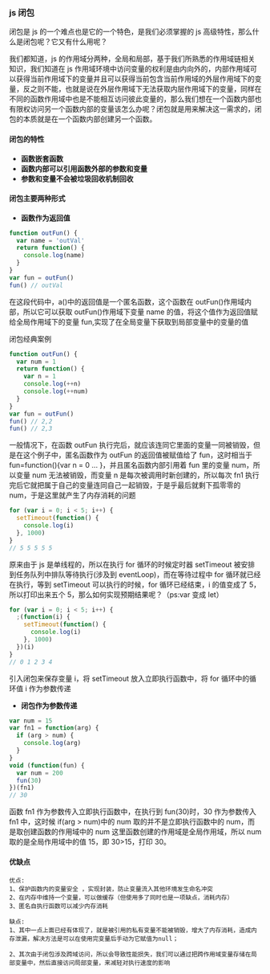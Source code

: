 ### js 闭包

闭包是 js 的一个难点也是它的一个特色，是我们必须掌握的 js 高级特性，那么什么是闭包呢？它又有什么用呢？

我们都知道，js 的作用域分两种，全局和局部，基于我们所熟悉的作用域链相关知识，我们知道在 js 作用域环境中访问变量的权利是由内向外的，内部作用域可以获得当前作用域下的变量并且可以获得当前包含当前作用域的外层作用域下的变量，反之则不能，也就是说在外层作用域下无法获取内层作用域下的变量，同样在不同的函数作用域中也是不能相互访问彼此变量的，那么我们想在一个函数内部也有限权访问另一个函数内部的变量该怎么办呢？闭包就是用来解决这一需求的，闭包的本质就是在一个函数内部创建另一个函数。

#### 闭包的特性

- **函数嵌套函数**
- **函数内部可以引用函数外部的参数和变量**
- **参数和变量不会被垃圾回收机制回收**

#### 闭包主要两种形式

- **函数作为返回值**

```js
function outFun() {
  var name = 'outVal'
  return function() {
    console.log(name)
  }
}
var fun = outFun()
fun() // outVal
```

在这段代码中，a()中的返回值是一个匿名函数，这个函数在 outFun()作用域内部，所以它可以获取 outFun()作用域下变量 name 的值，将这个值作为返回值赋给全局作用域下的变量 fun,实现了在全局变量下获取到局部变量中的变量的值

闭包经典案例

```js
function outFun() {
  var num = 1
  return function() {
    var n = 1
    console.log(++n)
    console.log(++num)
  }
}
var fun = outFun()
fun() // 2,2
fun() // 2,3
```

一般情况下，在函数 outFun 执行完后，就应该连同它里面的变量一同被销毁，但是在这个例子中，匿名函数作为 outFun 的返回值被赋值给了 fun，这时相当于 fun=function(){var n = 0 ... }，并且匿名函数内部引用着 fun 里的变量 num，所以变量 num 无法被销毁，而变量 n 是每次被调用时新创建的，所以每次 fn1 执行完后它就把属于自己的变量连同自己一起销毁，于是乎最后就剩下孤零零的 num，于是这里就产生了内存消耗的问题

```js
for (var i = 0; i < 5; i++) {
  setTimeout(function() {
    console.log(i)
  }, 1000)
}
// 5 5 5 5 5
```

原来由于 js 是单线程的，所以在执行 for 循环的时候定时器 setTimeout 被安排到任务队列中排队等待执行(涉及到 eventLoop)，而在等待过程中 for 循环就已经在执行，等到 setTimeout 可以执行的时候，for 循环已经结束，i 的值变成了 5，所以打印出来五个 5，那么如何实现预期结果呢？（ps:var 变成 let）

```js
for (var i = 0; i < 5; i++) {
  ;(function(i) {
    setTimeout(function() {
      console.log(i)
    }, 1000)
  })(i)
}
// 0 1 2 3 4
```

引入闭包来保存变量 i，将 setTimeout 放入立即执行函数中，将 for 循环中的循环值 i 作为参数传递

- **闭包作为参数传递**

```js
var num = 15
var fn1 = function(arg) {
  if (arg > num) {
    console.log(arg)
  }
}
void (function(fun) {
  var num = 200
  fun(30)
})(fn1)
// 30
```

函数 fn1 作为参数传入立即执行函数中，在执行到 fun(30)时，30 作为参数传入 fn1 中，这时候 if(arg > num)中的 num 取的并不是立即执行函数中的 num，而是取创建函数的作用域中的 num 这里函数创建的作用域是全局作用域，所以 num 取的是全局作用域中的值 15，即 30>15，打印 30。

#### 优缺点

```plain
优点:
1、保护函数内的变量安全 ，实现封装，防止变量流入其他环境发生命名冲突
2、在内存中维持一个变量，可以做缓存（但使用多了同时也是一项缺点，消耗内存）
3、匿名自执行函数可以减少内存消耗

缺点:
1、其中一点上面已经有体现了，就是被引用的私有变量不能被销毁，增大了内存消耗，造成内存泄漏，解决方法是可以在使用完变量后手动为它赋值为null；

2、其次由于闭包涉及跨域访问，所以会导致性能损失，我们可以通过把跨作用域变量存储在局部变量中，然后直接访问局部变量，来减轻对执行速度的影响
```
